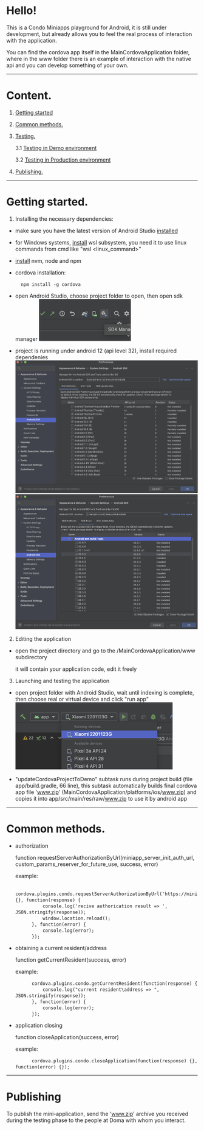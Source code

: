 [//]: # (Приветствуем! )

[//]: # ()
[//]: # (Это плейграунд Condo Miniapps для Android, он ещё в процессе разработки, но уже позволяет пощупать реальный процесс взаимодействия с приложением.)

[//]: # ()
[//]: # (Приложение миниаппа - это всегда архив с названием www.zip который лежит в app/src/main/res/raw/www.zip, замените его собственным )

[//]: # (архивом с тем же названием чтобы тестировать собственное приложение.)

[//]: # ()
[//]: # (основные методы)

[//]: # (- авторизация)

[//]: # ()
[//]: # (    function requestServerAuthorizationByUrl&#40;miniapp_server_init_auth_url, custom_params_reserver_for_future_use, success, error&#41; )

[//]: # ()
[//]: # (    пример:)

[//]: # ()
[//]: # (            cordova.plugins.condo.requestServerAuthorizationByUrl&#40;'https://miniapp.d.doma.ai/oidc/auth', {}, function&#40;response&#41; {)

[//]: # (                console.log&#40;'recive authorication result => ', JSON.stringify&#40;response&#41;&#41;;)

[//]: # (                window.location.reload&#40;&#41;;)

[//]: # (            }, function&#40;error&#41; {)

[//]: # (                console.log&#40;error&#41;;)

[//]: # (            }&#41;;)

[//]: # ()
[//]: # (- получение текущего резидента\адреса)

[//]: # ()
[//]: # (    function getCurrentResident&#40;success, error&#41;)

[//]: # ()
[//]: # (    пример:)

[//]: # ()
[//]: # (            cordova.plugins.condo.getCurrentResident&#40;function&#40;response&#41; {)

[//]: # (                console.log&#40;"current resident\address => ", JSON.stringify&#40;response&#41;&#41;;)

[//]: # (            }, function&#40;error&#41; {)

[//]: # (                console.log&#40;error&#41;;)

[//]: # (            }&#41;;)

[//]: # ()
[//]: # (- закрытие приложения)

[//]: # ()
[//]: # (    function closeApplication&#40;success, error&#41;)

[//]: # ()
[//]: # (    пример:)

[//]: # ()
[//]: # (            cordova.plugins.condo.closeApplication&#40;function&#40;response&#41; {}, function&#40;error&#41; {}&#41;;)

# Hello!

This is a Condo Miniapps playground for Android, it is still under development, but already allows you to feel the real process of interaction with the application.

You can find the cordova app itself in the MainCordovaApplication folder, where in the www folder there is an example of interaction with the native api and you can develop something of your own.


___
# Content.
1. [Getting started](#getting_started)
2. [Common methods.](#common_methods)
3. [Testing.](#testing)

   3.1 [Testing in Demo environment](#testing-demo)

   3.2 [Testing in Production environment](#testing-production)
4. [Publishing.](#publishing)


---
# Getting started. <a name="getting_started"></a>

1. Installing the necessary dependencies:

- make sure you have the latest version of Android Studio [installed](https://developer.android.com/studio/install)

- for Windows systems, [install](https://learn.microsoft.com/en-us/windows/wsl/install) wsl subsystem, you need it to use linux commands from cmd like "wsl <linux_command>"

- [install](https://github.com/nvm-sh/nvm#installing-and-updating) nvm, node and npm 

- cordova installation:

        npm install -g cordova
- open Android Studio, choose project folder to open, then open sdk manager
  ![SDK manager](./screenshots/sdk_mgr.png)

- project is running under android 12 (api level 32), install required dependenies
  ![SDK manager](./screenshots/sdk_mgr1.png)
  ![SDK manager](./screenshots/sdk_mgr2.png)

2. Editing the application

- open the project directory and go to the /MainCordovaApplication/www subdirectory

  it will contain your application code, edit it freely

3. Launching and testing the application

- open project folder with Android Studio, wait until indexing is complete, then choose real or virtual device and click "run app"
  ![Run app](./screenshots/run_app.png)

- "updateCordovaProjectToDemo" subtask runs during project build (file app/build.gradle, 66 line), this subtask automatically builds final cordova app file 'www.zip' (MainCordovaApplication/platforms/ios/www.zip) and copies it into app/src/main/res/raw/www.zip to use it by android app


 ---
# Common methods. <a name="common_methods"></a>
- authorization

  function requestServerAuthorizationByUrl(miniapp_server_init_auth_url, custom_params_reserver_for_future_use, success, error)

  example:

            cordova.plugins.condo.requestServerAuthorizationByUrl('https://miniapp.d.doma.ai/oidc/auth', {}, function(response) {
                console.log('recive authorication result => ', JSON.stringify(response));
                window.location.reload();
            }, function(error) {
                console.log(error);
            });

- obtaining a current resident/address

  function getCurrentResident(success, error)

  example:

            cordova.plugins.condo.getCurrentResident(function(response) {
                console.log("current resident\address => ", JSON.stringify(response));
            }, function(error) {
                console.log(error);
            });

- application closing

  function closeApplication(success, error)

  example:

            cordova.plugins.condo.closeApplication(function(response) {}, function(error) {});


[//]: # (---)

[//]: # (# Testing&#40;as of November 1, 2022&#41;.  <a name="testing"></a>)

[//]: # (## Demo environment  <a name="testing-demo"></a>)

[//]: # (1. Open safari on the device running the simulator with your application inside the CordovaDemoApp)

[//]: # (2. Open safari settings)

[//]: # ()
[//]: # (   ![Settings]&#40;./ReadmeImages/Testing/Demo/2.png&#41;)

[//]: # (3. Open the Advanced tab and activate the "Show Develop menu in menu bar" setting)

[//]: # (   ![ShowDeveloperMenu]&#40;./ReadmeImages/Testing/Demo/3.png&#41;)

[//]: # (4. Open the Develop menu in Safari, find your simulator and select your mini-application there.)

[//]: # (   ![OpenDeveloperMenu]&#40;./ReadmeImages/Testing/Demo/4.png&#41;)

[//]: # (5. The standard Safari debugging tools connected to your mini-application will open)

[//]: # (   ![DebuggingToolsShowed]&#40;./ReadmeImages/Testing/Demo/5.png&#41;)

[//]: # ()
[//]: # (## Production environment  <a name="testing-production"></a>)

[//]: # (1.  Open the project directory and navigate to the subdirectory)

[//]: # ()
[//]: # (        /MainCordovaApplication/platforms/ios/)

[//]: # (    In it you will find the www directory.)

[//]: # (    Create a zip archive from the www directory by right-clicking on the folder and selecting Compress "www".)

[//]: # ()
[//]: # (2. Place the resulting archive in the iCloud storage of the account connected to the device on which you will be testing the application.)

[//]: # ()
[//]: # (3. Install the Doma app from the AppStore and log in to it)

[//]: # (   https://apps.apple.com/us/app/doma/id1573897686)

[//]: # ()
[//]: # (4. The app you downloaded has built-in functionality for debugging mini-applications. To turn it on and off, you use links to open it on your device:)

[//]: # ()
[//]: # (- Switching on:)

[//]: # ()
[//]: # (  ai.doma.client.service://miniapps/local/enable)

[//]: # (- Switching off:)

[//]: # ()
[//]: # (  ai.doma.client.service://miniapps/local/disable)

[//]: # ()
[//]: # (5. Now, on the main application screen in the list of mini-applications, the last button allows you to download or replace a previously downloaded mini-application from files. When you click on it, you need to select the previously downloaded archive in iCloud.)

[//]: # ()
[//]: # (6. The application loaded in this way has a built-in js console, which is accessible by clicking on the button at the bottom right of the open mini-application and is able to show a lot of additional information, including various errors.)


---
# Publishing <a name="publishing"></a>
To publish the mini-application, send the 'www.zip' archive you received during the testing phase to the people at Doma with whom you interact.   
        